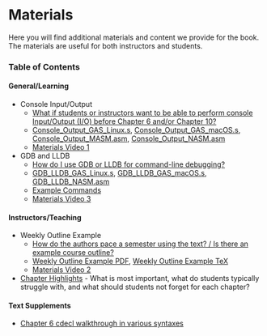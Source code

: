 # Materials

Here you will find additional materials and content we provide for the book. The materials are useful for both instructors and students.

### Table of Contents

#### General/Learning

- Console Input/Output
	- [What if students or instructors want to be able to perform console Input/Output (I/O) before Chapter 6 and/or Chapter 10?](./Console\_IO/)
	- [Console\_Output\_GAS\_Linux.s](./Console\_IO/Console\_Output\_GAS\_Linux.s), [Console\_Output\_GAS\_macOS.s](./Console\_IO/Console\_Output\_GAS\_macOS.s), [Console\_Output\_MASM.asm](./Console\_IO/Console\_Output\_MASM.asm), [Console\_Output\_NASM.asm](./Console\_IO/Console\_Output\_NASM.asm)
	- [Materials Video 1](https://lowlevelcoder.com/materials-videos)
- GDB and LLDB
	- [How do I use GDB or LLDB for command-line debugging?](./GDB\_LLDB/)
	- [GDB\_LLDB\_GAS\_Linux.s](./GDB\_LLDB/GDB\_LLDB\_GAS\_Linux.s), [GDB\_LLDB\_GAS\_macOS.s](./GDB\_LLDB/GDB\_LLDB\_GAS\_macOS.s), [GDB\_LLDB\_NASM.asm](./GDB\_LLDB/GDB\_LLDB\_NASM.asm)
	- [Example Commands](./GDB\_LLDB/ExampleCommands.txt)
	- [Materials Video 3](https://lowlevelcoder.com/materials-videos#video3)

#### Instructors/Teaching

- Weekly Outline Example
	- [How do the authors pace a semester using the text? / Is there an example course outline?](./WeeklyOutlineExample/)
	- [Weekly Outline Example PDF](./WeeklyOutlineExample/WeeklyOutlineExample.pdf), [Weekly Outline Example TeX](./WeeklyOutlineExample/WeeklyOutlineExample.tex)
	- [Materials Video 2](https://lowlevelcoder.com/materials-videos#video2)
- [Chapter Highlights](./ChapterHighlights/README.md) - What is most important, what do students typically struggle with, and what should students not forget for each chapter?

#### Text Supplements
- [Chapter 6 cdecl walkthrough in various syntaxes](./cdecl/README.md)